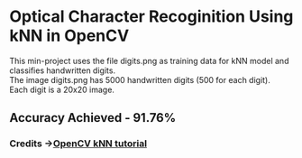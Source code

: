 # Optical Character Recoginition Using kNN in OpenCV

This min-project uses the file digits.png as training data for kNN model
and classifies handwritten digits.\
The image digits.png has 5000 handwritten digits (500 for each digit). \
Each digit is a 20x20 image.

## Accuracy Achieved - 91.76%

### Credits ->[OpenCV kNN tutorial](https://docs.opencv.org/3.0-beta/doc/py_tutorials/py_ml/py_knn/py_knn_opencv/py_knn_opencv.html)
